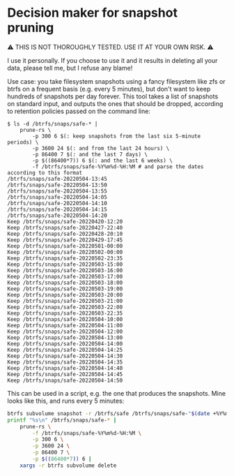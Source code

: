 # Decision maker for snapshot pruning

⚠ THIS IS NOT THOROUGHLY TESTED. USE IT AT YOUR OWN RISK. ⚠

I use it personally. If you choose to use it and it results in
deleting all your data, please tell me, but I refuse any blame!

Use case: you take filesystem snapshots using a fancy filesystem like
zfs or btrfs on a frequent basis (e.g. every 5 minutes), but don't
want to keep hundreds of snapshots per day forever. This tool takes a
list of snapshots on standard input, and outputs the ones that should
be dropped, according to retention policies passed on the command
line:

```
$ ls -d /btrfs/snaps/safe-* |
    prune-rs \
        -p 300 6 $(: keep snapshots from the last six 5-minute periods) \
        -p 3600 24 $(: and from the last 24 hours) \
        -p 86400 7 $(: and the last 7 days) \
        -p $((86400*7)) 6 $(: and the last 6 weeks) \
        -f /btrfs/snaps/safe-%Y%m%d-%H:%M # and parse the dates according to this format
/btrfs/snaps/safe-20220504-13:45
/btrfs/snaps/safe-20220504-13:50
/btrfs/snaps/safe-20220504-13:55
/btrfs/snaps/safe-20220504-14:05
/btrfs/snaps/safe-20220504-14:10
/btrfs/snaps/safe-20220504-14:15
/btrfs/snaps/safe-20220504-14:20
Keep /btrfs/snaps/safe-20220420-12:20
Keep /btrfs/snaps/safe-20220427-22:40
Keep /btrfs/snaps/safe-20220428-20:10
Keep /btrfs/snaps/safe-20220429-17:45
Keep /btrfs/snaps/safe-20220501-00:00
Keep /btrfs/snaps/safe-20220502-00:00
Keep /btrfs/snaps/safe-20220502-23:35
Keep /btrfs/snaps/safe-20220503-15:00
Keep /btrfs/snaps/safe-20220503-16:00
Keep /btrfs/snaps/safe-20220503-17:00
Keep /btrfs/snaps/safe-20220503-18:00
Keep /btrfs/snaps/safe-20220503-19:00
Keep /btrfs/snaps/safe-20220503-20:00
Keep /btrfs/snaps/safe-20220503-21:00
Keep /btrfs/snaps/safe-20220503-22:00
Keep /btrfs/snaps/safe-20220503-22:35
Keep /btrfs/snaps/safe-20220504-10:00
Keep /btrfs/snaps/safe-20220504-11:00
Keep /btrfs/snaps/safe-20220504-12:00
Keep /btrfs/snaps/safe-20220504-13:00
Keep /btrfs/snaps/safe-20220504-14:00
Keep /btrfs/snaps/safe-20220504-14:25
Keep /btrfs/snaps/safe-20220504-14:30
Keep /btrfs/snaps/safe-20220504-14:35
Keep /btrfs/snaps/safe-20220504-14:40
Keep /btrfs/snaps/safe-20220504-14:45
Keep /btrfs/snaps/safe-20220504-14:50
```

This can be used in a script, e.g. the one that produces the snapshots. Mine looks like this, and runs every 5 minutes:
```bash
btrfs subvolume snapshot -r /btrfs/safe /btrfs/snaps/safe-"$(date +%Y%m%d-%H:%M)"
printf "%s\n" /btrfs/snaps/safe-* |
    prune-rs \
        -f /btrfs/snaps/safe-%Y%m%d-%H:%M \
        -p 300 6 \
        -p 3600 24 \
        -p 86400 7 \
        -p $((86400*7)) 6 |
    xargs -r btrfs subvolume delete
```
